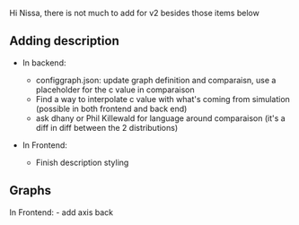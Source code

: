 Hi Nissa, there is not much to add for v2 besides those items below

## Adding description

-   In backend:

    -   configgraph.json: update graph definition and comparaisn, use a placeholder for the c value in comparaison
    -   Find a way to interpolate c value with what's coming from simulation (possible in both frontend and back end)
    -   ask dhany or Phil Killewald for language around comparaison (it's a diff in diff between the 2 distributions)

-   In Frontend:
    -   Finish description styling

## Graphs

In Frontend: - add axis back

